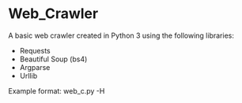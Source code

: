 # Web_Crawler
 A basic web crawler created in Python 3
 using the following libraries:
* Requests
* Beautiful Soup (bs4)
* Argparse
* Urllib

Example format:
	web_c.py -H <website to be crawled>